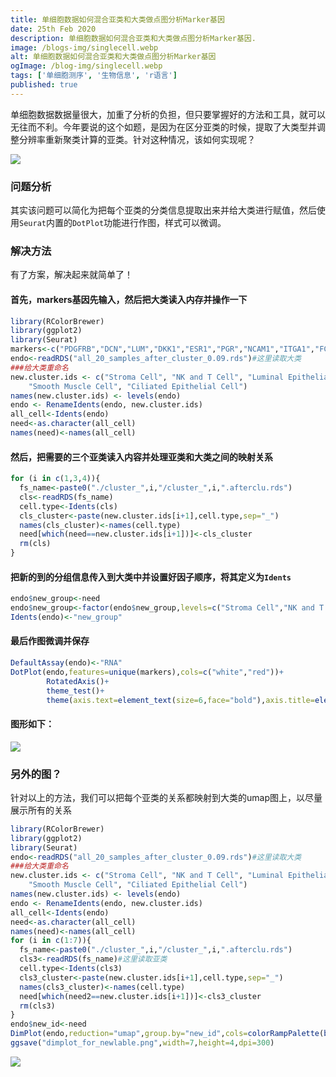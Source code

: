 ```yaml
---
title: 单细胞数据如何混合亚类和大类做点图分析Marker基因
date: 25th Feb 2020
description: 单细胞数据如何混合亚类和大类做点图分析Marker基因.
image: /blogs-img/singlecell.webp
alt: 单细胞数据如何混合亚类和大类做点图分析Marker基因
ogImage: /blog-img/singlecell.webp
tags: ['单细胞测序', '生物信息', 'r语言']
published: true
---
```


单细胞数据数据量很大，加重了分析的负担，但只要掌握好的方法和工具，就可以无往而不利。今年要说的这个如题，是因为在区分亚类的时候，提取了大类型并调整分辨率重新聚类计算的亚类。针对这种情况，该如何实现呢？

![](https://b2.kuibu.net/file/imgdisk/2020/02/25/hhhf9415472fee3122a.png)

### 问题分析

其实该问题可以简化为把每个亚类的分类信息提取出来并给大类进行赋值，然后使用`Seurat`内置的`DotPlot`功能进行作图，样式可以微调。

### 解决方法

有了方案，解决起来就简单了！

#### 首先，markers基因先输入，然后把大类读入内存并操作一下

```r
library(RColorBrewer)
library(ggplot2)
library(Seurat)
markers<-c("PDGFRB","DCN","LUM","DKK1","ESR1","PGR","NCAM1","ITGA1","FCGR3A","CD3E","TRAC","CD8A","ACTA2","RGS5","TAGLN","ADGRL4","DIPK2B","CD34","KDR","GP1BA","CD14","PROM1","MCAM","CD36","VCAM1","VWF","DEFB1","GPX3","FOXJ1","SNTN","CD14","CD68","CD4","CD163","CD19","IGKC","JCHAIN","CD1C","THBD","CLEC9A","CBR3")
endo<-readRDS("all_20_samples_after_cluster_0.09.rds")#这里读取大类
###给大类重命名
new.cluster.ids <- c("Stroma Cell", "NK and T Cell", "Luminal Epithelial Cell", "Macrophages and Dendritic", "Progenitor Cell", "Endothelial Cell", 
    "Smooth Muscle Cell", "Ciliated Epithelial Cell")
names(new.cluster.ids) <- levels(endo)
endo <- RenameIdents(endo, new.cluster.ids)
all_cell<-Idents(endo)
need<-as.character(all_cell)
names(need)<-names(all_cell)
```
#### 然后，把需要的三个亚类读入内容并处理亚类和大类之间的映射关系

```r
for (i in c(1,3,4)){
  fs_name<-paste0("./cluster_",i,"/cluster_",i,".afterclu.rds")
  cls<-readRDS(fs_name)
  cell.type<-Idents(cls)
  cls_cluster<-paste(new.cluster.ids[i+1],cell.type,sep="_")
  names(cls_cluster)<-names(cell.type)
  need[which(need==new.cluster.ids[i+1])]<-cls_cluster
  rm(cls)
}
```

#### 把新的到的分组信息传入到大类中并设置好因子顺序，将其定义为`Idents`

```r
endo$new_group<-need
endo$new_group<-factor(endo$new_group,levels=c("Stroma Cell","NK and T Cell_0","NK and T Cell_1","NK and T Cell_2","NK and T Cell_3","Smooth Muscle Cell","Endothelial Cell","Progenitor Cell_0","Progenitor Cell_1","Progenitor Cell_2","Progenitor Cell_3","Luminal Epithelial Cell","Ciliated Epithelial Cell","Macrophages and Dendritic_0","Macrophages and Dendritic_1","Macrophages and Dendritic_2","Macrophages and Dendritic_3"))
Idents(endo)<-"new_group"
```
#### 最后作图微调并保存

```r
DefaultAssay(endo)<-"RNA"
DotPlot(endo,features=unique(markers),cols=c("white","red"))+
        RotatedAxis()+
        theme_test()+
        theme(axis.text=element_text(size=6,face="bold"),axis.title=element_blank(),legend.position="bottom",legend.text=element_text(size=5.5),legend.title=element_text(size=6,face="bold"),axis.text.x=element_text(angle = 90, hjust = 1, vjust = .5))
```
#### 图形如下：

![](https://cdn.webchain.site/file/imgdisk-2/2020/02/25/fanxiangxiu_testplot210c602efe7077fb.png)

### 另外的图？

针对以上的方法，我们可以把每个亚类的关系都映射到大类的umap图上，以尽量展示所有的关系

```r
library(RColorBrewer)
library(ggplot2)
library(Seurat)
endo<-readRDS("all_20_samples_after_cluster_0.09.rds")#这里读取大类
###给大类重命名
new.cluster.ids <- c("Stroma Cell", "NK and T Cell", "Luminal Epithelial Cell", "Macrophages and Dendritic", "Progenitor Cell", "Endothelial Cell", 
    "Smooth Muscle Cell", "Ciliated Epithelial Cell")
names(new.cluster.ids) <- levels(endo)
endo <- RenameIdents(endo, new.cluster.ids)
all_cell<-Idents(endo)
need<-as.character(all_cell)
names(need)<-names(all_cell)
for (i in c(1:7)){
  fs_name<-paste0("./cluster_",i,"/cluster_",i,".afterclu.rds")
  cls3<-readRDS(fs_name)#这里读取亚类
  cell.type<-Idents(cls3)
  cls3_cluster<-paste(new.cluster.ids[i+1],cell.type,sep="_")
  names(cls3_cluster)<-names(cell.type)
  need[which(need2==new.cluster.ids[i+1])]<-cls3_cluster
  rm(cls3)
}
endo$new_id<-need
DimPlot(endo,reduction="umap",group.by="new_id",cols=colorRampPalette(brewer.pal(29,"Set1"))(29))+theme(legend.text=element_text(size=6))
ggsave("dimplot_for_newlable.png",width=7,height=4,dpi=300)
```

![](https://cdn.webchain.site/file/imgdisk-2/2020/02/25/dimplot_for_newlable24bbb822695a47ac2.png)